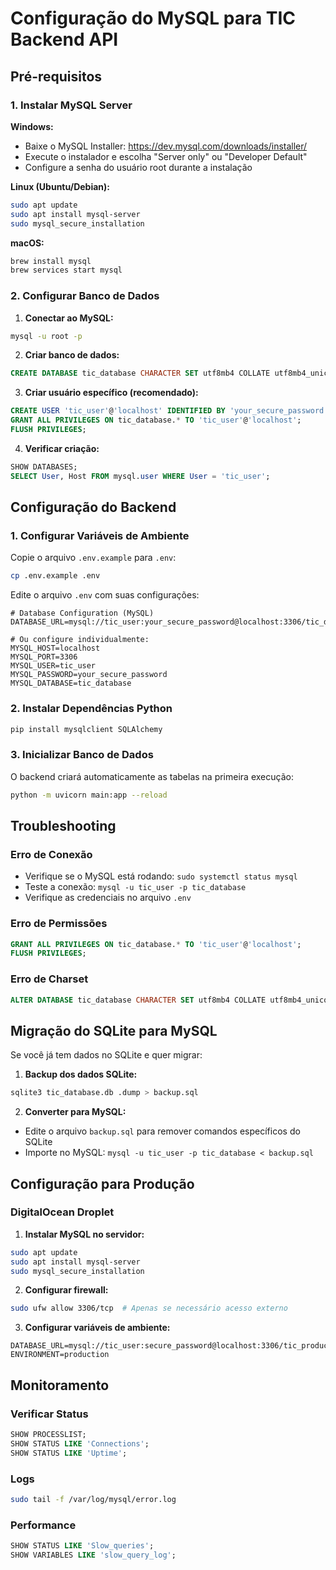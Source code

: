 # Configuração do MySQL para TIC Backend API

## Pré-requisitos

### 1. Instalar MySQL Server

**Windows:**
- Baixe o MySQL Installer: https://dev.mysql.com/downloads/installer/
- Execute o instalador e escolha "Server only" ou "Developer Default"
- Configure a senha do usuário root durante a instalação

**Linux (Ubuntu/Debian):**
```bash
sudo apt update
sudo apt install mysql-server
sudo mysql_secure_installation
```

**macOS:**
```bash
brew install mysql
brew services start mysql
```

### 2. Configurar Banco de Dados

1. **Conectar ao MySQL:**
```bash
mysql -u root -p
```

2. **Criar banco de dados:**
```sql
CREATE DATABASE tic_database CHARACTER SET utf8mb4 COLLATE utf8mb4_unicode_ci;
```

3. **Criar usuário específico (recomendado):**
```sql
CREATE USER 'tic_user'@'localhost' IDENTIFIED BY 'your_secure_password';
GRANT ALL PRIVILEGES ON tic_database.* TO 'tic_user'@'localhost';
FLUSH PRIVILEGES;
```

4. **Verificar criação:**
```sql
SHOW DATABASES;
SELECT User, Host FROM mysql.user WHERE User = 'tic_user';
```

## Configuração do Backend

### 1. Configurar Variáveis de Ambiente

Copie o arquivo `.env.example` para `.env`:
```bash
cp .env.example .env
```

Edite o arquivo `.env` com suas configurações:
```env
# Database Configuration (MySQL)
DATABASE_URL=mysql://tic_user:your_secure_password@localhost:3306/tic_database

# Ou configure individualmente:
MYSQL_HOST=localhost
MYSQL_PORT=3306
MYSQL_USER=tic_user
MYSQL_PASSWORD=your_secure_password
MYSQL_DATABASE=tic_database
```

### 2. Instalar Dependências Python

```bash
pip install mysqlclient SQLAlchemy
```

### 3. Inicializar Banco de Dados

O backend criará automaticamente as tabelas na primeira execução:
```bash
python -m uvicorn main:app --reload
```

## Troubleshooting

### Erro de Conexão
- Verifique se o MySQL está rodando: `sudo systemctl status mysql`
- Teste a conexão: `mysql -u tic_user -p tic_database`
- Verifique as credenciais no arquivo `.env`

### Erro de Permissões
```sql
GRANT ALL PRIVILEGES ON tic_database.* TO 'tic_user'@'localhost';
FLUSH PRIVILEGES;
```

### Erro de Charset
```sql
ALTER DATABASE tic_database CHARACTER SET utf8mb4 COLLATE utf8mb4_unicode_ci;
```

## Migração do SQLite para MySQL

Se você já tem dados no SQLite e quer migrar:

1. **Backup dos dados SQLite:**
```bash
sqlite3 tic_database.db .dump > backup.sql
```

2. **Converter para MySQL:**
- Edite o arquivo `backup.sql` para remover comandos específicos do SQLite
- Importe no MySQL: `mysql -u tic_user -p tic_database < backup.sql`

## Configuração para Produção

### DigitalOcean Droplet

1. **Instalar MySQL no servidor:**
```bash
sudo apt update
sudo apt install mysql-server
sudo mysql_secure_installation
```

2. **Configurar firewall:**
```bash
sudo ufw allow 3306/tcp  # Apenas se necessário acesso externo
```

3. **Configurar variáveis de ambiente:**
```env
DATABASE_URL=mysql://tic_user:secure_password@localhost:3306/tic_production
ENVIRONMENT=production
```

## Monitoramento

### Verificar Status
```sql
SHOW PROCESSLIST;
SHOW STATUS LIKE 'Connections';
SHOW STATUS LIKE 'Uptime';
```

### Logs
```bash
sudo tail -f /var/log/mysql/error.log
```

### Performance
```sql
SHOW STATUS LIKE 'Slow_queries';
SHOW VARIABLES LIKE 'slow_query_log';
```